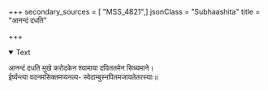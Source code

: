 +++
secondary_sources = [ "MSS_4821",]
jsonClass = "Subhaashita"
title = "आनन्दं दधति"

+++

<details open><summary>Text</summary>

आनन्दं दधति मुखे करोदकेन श्यामाया दयिततमेन सिच्यमाने।  
ईर्ष्यन्त्या वदनमसिक्तमप्यनल्प- स्वेदाम्बुस्नपितमजायतेतरस्याः॥
</details>

